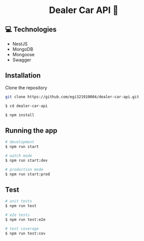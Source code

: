 <h1 align="center" style="font-weight: bold;">Dealer Car API 🚗</h1>

<h2 id="technologies">💻 Technologies</h2>

- NestJS
- MongoDB
- Mongoose
- Swagger

## Installation

Clone the repository

```bash
git clone https://github.com/egi321910004/dealer-car-api.git
```

```bash
$ cd dealer-car-api
```

```bash
$ npm install
```

## Running the app

```bash
# development
$ npm run start

# watch mode
$ npm run start:dev

# production mode
$ npm run start:prod
```

## Test

```bash
# unit tests
$ npm run test

# e2e tests
$ npm run test:e2e

# test coverage
$ npm run test:cov
```
